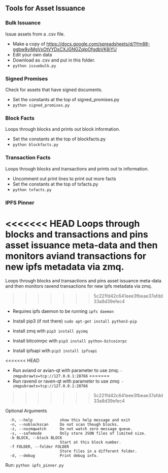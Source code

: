 ## Tools for Asset Issuance

### Bulk Issuance
Issue assets from a .csv file.
* Make a copy of https://docs.google.com/spreadsheets/d/1Ym88-ggbw8yiMgVxOtVYDsCXJGNGZqlpOfgdbVK8iYU
* Edit your own data
* Download as .csv and put in this folder.
* ```python issuebulk.py```

### Signed Promises
Check for assets that have signed documents.
* Set the constants at the top of signed_promises.py
* ```python signed_promises.py```

### Block Facts
Loops through blocks and prints out block information.
* Set the constants at the top of blockfacts.py
* ```python blockfacts.py```

### Transaction Facts
Loops through blocks and transactions and prints out tx information.
* Uncomment out print lines to print out more facts
* Set the constants at the top of txfacts.py
* ```python txfacts.py```

### IPFS Pinner
<<<<<<< HEAD
Loops through blocks and transactions and pins asset issuance meta-data and then monitors aviand transactions for new ipfs metadata via zmq.
=======
Loops through blocks and transactions and pins asset issuance meta-data and then monitors ravend transactions for new ipfs metadata via zmq.
>>>>>>> 5c221fd42c641eee3fbeae37afdd33a8d39efec4
* Requires ipfs daemon to be running ```ipfs daemon```

* Install pip3 (if not there) ```sudo apt-get install python3-pip```

* Install zmq with ```pip3 install pyzmq```

* Install bitcoinrpc with ```pip3 install python-bitcoinrpc```

* Install ipfsapi with ```pip3 install ipfsapi```

<<<<<<< HEAD
* Run aviand or avian-qt with parameter to use zmq: ```-zmqpubrawtx=tcp://127.0.0.1:28766```
=======
* Run ravend or raven-qt with parameter to use zmq: ```-zmqpubrawtx=tcp://127.0.0.1:28766```
>>>>>>> 5c221fd42c641eee3fbeae37afdd33a8d39efec4

Optional Arguments
```  
  -h, --help            show this help message and exit
  -n, --noblockscan     Do not scan though blocks.
  -z, --nozmqwatch      Do not watch zero message queue.
  -s, --safemode        Only store JSON files of limited size.
  -b BLOCK, --block BLOCK
                        Start at this block number.
  -f FOLDER, --folder FOLDER
                        Store files in a different folder.
  -d, --debug           Print debug info.
 ```
Run: ```python ipfs_pinner.py```

